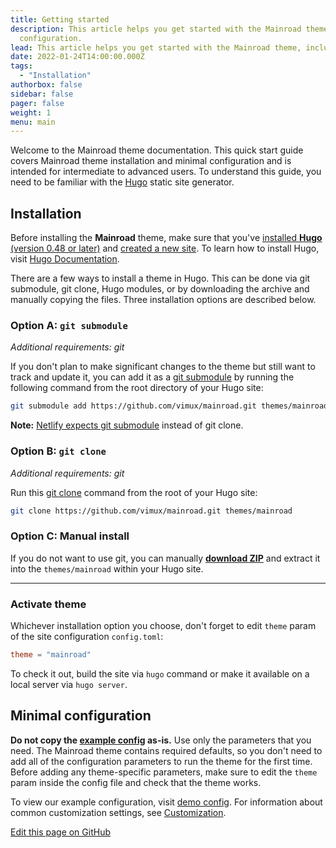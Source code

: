 ```yaml
---
title: Getting started
description: This article helps you get started with the Mainroad theme, including installation and minimal
  configuration.
lead: This article helps you get started with the Mainroad theme, including installation and minimal configuration.
date: 2022-01-24T14:00:00.000Z
tags:
  - "Installation"
authorbox: false
sidebar: false
pager: false
weight: 1
menu: main
---
```


Welcome to the Mainroad theme documentation. This quick start guide covers Mainroad theme installation and minimal configuration and is intended for intermediate
to advanced users. To understand this guide, you need to be familiar with the [Hugo](https://gohugo.io/)
static site generator.

<!--more-->

## Installation

Before installing the **Mainroad** theme, make sure that you've 
[installed **Hugo** (version 0.48 or later)](https://gohugo.io/getting-started/quick-start/#step-1-install-hugo) and
[created a new site](https://gohugo.io/getting-started/quick-start/#step-2-create-a-new-site). To learn how to install Hugo, visit [Hugo Documentation](https://gohugo.io/getting-started/installing/).

There are a few ways to install a theme in Hugo. This can be done via git submodule, git clone, Hugo modules, or
by downloading the archive and manually copying the files. Three installation options are described below.

### Option A: `git submodule`

*Additional requirements: git*

If you don't plan to make significant changes to the theme but still want to track and update it, you can add it as a [git
submodule](https://git-scm.com/docs/git-submodule) by running the following command from the root directory of your Hugo
site:

```sh
git submodule add https://github.com/vimux/mainroad.git themes/mainroad
```

**Note:**
[Netlify expects git submodule](https://docs.netlify.com/configure-builds/common-configurations/hugo/#hugo-themes)
instead of git clone.

### Option B: `git clone`

*Additional requirements: git*

Run this [git clone](https://git-scm.com/docs/git-clone) command from the root of your Hugo site:

```sh
git clone https://github.com/vimux/mainroad.git themes/mainroad
```

### Option C: Manual install

If you do not want to use git, you can manually
**[download ZIP](https://github.com/vimux/mainroad/archive/master.zip)** and extract it into the `themes/mainroad`
within your Hugo site.

---

### Activate theme

Whichever installation option you choose, don't forget to edit `theme` param of the site configuration `config.toml`:

```toml
theme = "mainroad"
```

To check it out, build the site via `hugo` command or make it available on a local server via `hugo server`.

## Minimal configuration

**Do not copy the [example config](https://github.com/vimux/mainroad#configtoml-example) as-is.** 
Use only the parameters that you need. The Mainroad theme contains required defaults, so you don't need to add all of the configuration parameters to run the
theme for the first time. Before adding any theme-specific parameters, make sure to edit the `theme` param inside the config file
and check that the theme works.

To view our example configuration, visit [demo config](https://github.com/vimux/mainroad/blob/master/exampleSite/config.toml). For information about common customization settings, see [Customization](https://github.com/Vimux/Mainroad/blob/master/exampleSite/content/docs/customization.md). 

[Edit this page on GitHub](https://github.com/vimux/mainroad/blob/master/exampleSite/content/docs/getting-started.md)

